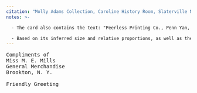 ```yaml
---
citation: "Molly Adams Collection, Caroline History Room, Slaterville NY."
notes: >-

  - The card also contains the text: "Peerless Printing Co., Penn Yan, N. Y." above the illustration, and the number "959" below the illustration. 

  - Based on its inferred size and relative proportions, as well as the "friendly greeting", this is likely a postcard that Emily apparently gave away to customers to advertise her store. I did not find a reproduction of the opposite side.
---
```


<pre>
Compliments of 
Miss M. E. Mills
General Merchandise
Brookton, N. Y.

Friendly Greeting
</pre>

